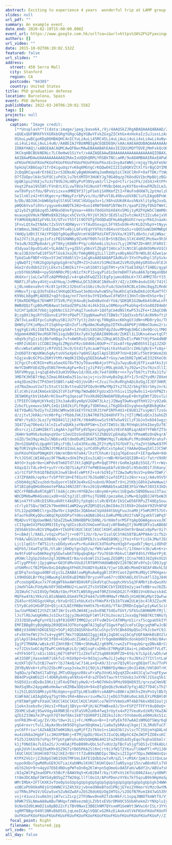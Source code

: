```yaml
---
abstract: Exciting to experience 4 years  wonderful trip at LAMP group.
slides: null
url_pdf: ""
summary: An example event.
date_end: 2020-02-19T15:00:00.000Z
event_url: https://www.google.com.hk/url?sa=i&url=https%3A%2F%2Fyaxingwang.github.io%2F&psig=AOvVaw1KMya5d5-TvLZOy-A1sVGw&ust=1647843968737000&source=images&cd=vfe&ved=0CA0Q3YkBahcKEwiwjoSlh9T2AhUAAAAAHQAAAAAQAw
authors: []
url_video: ""
date: 2015-10-02T06:20:02.532Z
featured: false
url_slides: ""
address:
  street: 450 Serra Mall
  city: Stanford
  region: CA
  postcode: "94305"
  country: United States
title: PhD graduation defense
location: Barcelona, Spain
event: PhD defense
publishDate: 2022-03-20T06:20:02.558Z
tags: []
projects: null
image:
  caption: "Image credit:
    [**Unsplash**](data:image/jpeg;base64,/9j/4AAQSkZJRgABAQAAAQABAAD/2wCEAAkGB\
    xQUExQUFBMXFhYXGRkbGRgYGRgcGBgYGBwYFxkZGxgZICkhGx4nHxkaIzIuJiosLzAxGSA1RjUu\
    OSkuLywBCgoKDg0OHBAQHC4nICYuLzAuLi45MC45Li4uLjAuLi4uLi4xLi4wLi4uNy4uMC4uLjc\
    uLi4uLi4uLjAuLi4uN//AABEIAJYBUAMBIgACEQEDEQH/xAAcAAEAAQUBAQAAAAAAAAAAAAAABQ\
    IDBAYHAQj/xABGEAACAQMCAwQFBwcMAwEBAAABAhEAAxIEIQUiMQYTQVEjMmFxkQcUQlKBsdIWM\
    3KCkqHBCBUkNENic7LC0eHwU1SiYxf/xAAZAQEAAwEBAAAAAAAAAAAAAAAAAQIDBAX/xAApEQEB\
    AAIBAwMDAwUAAAAAAAAAAQIRAxIxUQQhQRMiYRSBkTNCcaHR/9oADAMBAAIRAxEAPwDuNKUoFKU\
    oFKUoFKUoFKUoFKUoFKUoFKUoFKUoFKUoFKUoFKozExIny8atWNSjrmjqy78ykFeUkHcbbEEH3G\
    hpkUqlXB6Gap71frD4iguUqzYvK6q6MGVgCrKQQwO4II2IIq9QKVZtXlYSrBgCQYIMEGCNvEHaq\
    2cDqQKCqva8rEt6621xrS3ENxACyBgWUHoWXqJomRmUpSiClKUClRnF+OafTDK/ftWgembqpP6I\
    O7fZUDpvlK4c5UfOCivPd3Llu7btXMTDY3HUKYJg70G40qzp76OodGV1bcMpBUjzBGxq9QKUpQK\
    UpQK1pu2VkEju7u3sT8VbJXLH05yPvP30Vyum3/llZ+pd+Cfir1e2Fk/2d34J+KtPFnp51WqwZq\
    Veqt2Paa19S58F/FVn8rLX1LvwT8Va7diNunXfrMVBcQ4mLeyKXf6o+8nwFMZb2Lm3/wDKy1/47\
    vwT8VPystfUu/BPxVzizxvxdMRE9f37jpFSeh1SXRKmfZtI+FWuFndHXW7L2ptHolzbrsu3/wBV\
    Se1ln6lz4J+KtXKgec+yrRWqyFzrbPyvs/Uu/BPxVl8L49bvuUVXBCluYLEAgeBPnWihanexy+n\
    b/Db/ADJU6JnbW6UpSqtSlKUClKUClKUGga3s+1/X6hsUUKdK4ushNzklitp9gJxxO/j0qMNjUL\
    pWQG6VvafiOVsryqyue6xAWQTk36U+6uo14RWf046P1N7We3t/qaaP2Z0yfOkbTWmt2hpyt4i01\
    q21ybZtgKQAzgd5JAMAxO8VefgVoa++409sf0dGVhbX84Xv5MGj1yMZPXpW5ClWmM0r9a73+zmO\
    muauxpUVHukfNNMxBX82S6pcxhCVxtk/RYjGYJ63r3EdSlu25vtcHeXIt22cu6ejxVbrWgLjqWa\
    FYAMG68pNdIpFV6L5X/UTvcY55f1t9O7OTgfOdQDaQFHuA6gBGUhCrwsyrRkGJnaaku1tqydXpm\
    1FnvLQtXwZtNdActZx5VVt4DRWyvrrYfAvDSoxgzL5FY85xb9k+RrKLD2VbpV+tNyyeezlq6nW2\
    ktW8msL3bNZ71nEE3bmCPFu4bjLbFoYEqYY9T0ztd84snVtba5i+sQOSSoW2bKMWDpbZlGWNssA\
    YAHQy1dBt3lYAiYPSQQfg0GqdRqUVcmYASBPXdiFHT2kVXo/K19TLd6n5c/u6jWNacjUXCbeluX\
    Ea2JV7i3Lgtgs1sFziFB2GXWN6y9ZxHUf00h7o1CB+5tBZQoLSlXC4kMZJMz6wx9h3C1xG2xxVw\
    Tm1uN/XQZMp8oArLyFT0Xyj688RrPYq/cdbhe6Li5Lhzs7LyjIM7W7ZO+8RtJFbRVIIqqrSammO\
    d3dyaal8pvD1u6C+SLAdACty+gZEhlyO6sVlZEgbT1HUca7JcNtC8lq8dH3bMoVU1C6hXus6hIs\
    NcaJ3BJUnfwE10f5UflGs6Jxo20/fm6gN0EgILLllZdtyxAbyAkGT0rWOL8C4Zwe1a4nYL6i5cZ\
    Tpbd1wbfNDF+VQxxSYJmCV8d6lV2+1aCgKoAAEAAQAPIAdKuVr3YntPa4hpl1FpSskq6NBKOsSs\
    jqNwQfIjYdK2GgUpSgUpSg8rm7qZM+Z3+2ukVz51MmI8aKZsVRzDy86yGRSOvu9lEJ6eE1dAjyq\
    bGe2rdsdUbS21VjLEkxtsIAH2kitY+cah1OAYz1gGTHt+ytk7SaE3dXplf1HBG/qypkj94rZNRx\
    yzb5Y6bSMAB++py5bhNR0cPDjnN1zfXcP1SvgyPid1cDoYmDHT7ahuA667ptWgaVBbFhuAynaY8\
    d66Xxrj1oLCw7dTzAQPM9dq5/x4rqAsDFwQZ3ICEgFpjwms8ObLK+7Xl4MMZ7OrY15jVVhwyqw6\
    MAR7iJFa9xy4VdjvsAYHuq/JnMMduLDC5ZdKdC1Ndkx6Y/4Z/zJXMn4oduS50/741tXyY64vqmG\
    Lj0Lnm6eva9vtrKc8t1ptOCz326nXle1G6zi9u3cFu4cSUe5kRCBLeIdmc8qgZLMn6QrRaS3ska\
    VHNxvTjrqLQ3UfnE6sCVHXqQCR5wat3e0GnVwhvW5hyTmuKhCqtk0wDk6iOtRuHTfCVpUbc4zYB\
    K99bLb8gdMjADEBZ+qQfcQaq/nnT7entbv3Y9Im9wxCdfW5ht13HnTcOm+EhSo+9xjTqSGv21Ks\
    FINxRDEMQpk7EhWMf3T5VR/PdjK4ouBjbwD48wVndrYU4/SDKQR1G1Nw6b4SdKwLnFLKlg162Cr\
    BWBdQQzTipBOxMGB4wat3eOadZ9PaJAc4i4kkIGLwJ8MGnyxPkabhq+EnSo88Z04mb9rZ8D6RNr\
    h2CHf1pB267Vbbj1gO6NcCG3JYvKqI7ueduX+1QdfpCm4dNSlKwP53sZFe+tZAqCO8WQWnEETsT\
    Bjzg0Xi9giRftEQxnvEiF9YzPQePlTZqqNXwwPeS7IBW3cT1Qd3xxbfblAcRH9oftiNP2VKqo71\
    ZW73vLaxBIFpcCuXqHuySB1JU7Y7yt3j2mXrqLf0Ng6kxcKKhgGYJdN+nMD0ry9x/TKQpv2yzEh\
    QHWSylFKjeMpuJt15qbhq+GEnZvFlcMpdAmJKwRgbpIDTKhu8AP6PjVHBeCOumu2riqjXBGSgTI\
    tqgYgEiVKiIO8TAJNSg4zp5AF+1JYoB3iSXGIKDfdpZduvMPOqb3HbCi0e9QrcLYMHXEhFZnbKY\
    hQpmm4dN8I9ezRGR70S1sgzbBU3Xx7y6VJg5BAI8N96o0/ZUKEl1LIUKnu4xwvtqCF5iVBDYden\
    n0qVbjFgIzi6jBbfeHBgx7vfnAWSRsd/GKDjWnJZRqLWS5ZDvElcPWkTtHjPSm4dN8MDsrw25aV\
    +8RFZsN16tiCCDBIIHgdiZMgVsFRzcb0466i0OUP+cT1GxAfr6pyWD05h51Ig1JZXDflT+TziOt\
    4hcvWbataKW1VjcRfVUSIJkc0/Gtd1fyXcauW7Vq4itbshhaU3rcIHbJgN/E+fs8q+laUQ558jX\
    ZnU6DTXrWpUKWu5qAytsUVSeXp6v7q6HSlApSlApSlB5XP7nU+810Cuf5bt9tWxm2XLex9vx91V\
    hIgjevBc6CPGvZ6RtVtMtrWq0K3IDQyg5EEbGAw6frGoy/wm3bRE7pWCwE3329XeC0x1896mIrH\
    1CFgcCFcdCRIU+eMia5eeXG78vT9JyTOaveNb4jotPYu2u7wyuBu8j6TFixaAfAs3j0MeArD1+k\
    HeYCDmMYUEdZ8yd5NSfH+Hu4gFw+0vIjyJiP4VjcM9LqkUdLYyJ92w+2Sv76zx3llI35dYY2tl0\
    5RFVMhygL1+qIqE48vO3uH3VO9wv1d/dULx0c7e4fdXR6r+n+7yvTb67tz7tRxJ1fulgAhTkBzD\
    3MD7K3H5B7rNqL5ZmaLR6kmOa351o/asjvj+iv3VvHyBsDqL8f+I/5rdZYydM/Z0Xe67fUPxWzY\
    e4q3Dzm29sCTPd3mt5SB0lraAE+O3jUvURr+CJcui7ncRvRhghADi0zOgJIJEF3HKRIcgztG1Vi\
    zd7NaZmuuVJa7Ic5tuCt1CBvtteuD2SPIQu9n9MwYMpIYs27GJZrbkgTA5rSHyJnrkZxtP2L06I\
    ElzC4hiVzAIKmGxkSDG3lVF3sPYNp7WdwB0CFgUzxD3rh5ivi15p9w9s11+GnVPNZtrhulJhIOK\
    3E5WOKgtbV1kbAhrKCOoxPtq3qezaF7VxXKd0QSNmDAFDBy6epE+0nYgEWtT2OsvlLOMmdthb/A\
    LTPIEFCGHpHjKYkeQjIXs3aAvBSym8pV2GOW73LkzjJINwgTOwHvqdfhHVJ2ry92a0ztcZlJa5O\
    ZzbcFLyeewxv3APLIeQi1b02kiFLf0gKy73DKhmuLiT6gDOx8InyqhexdgKBk8gKAx7stCdxiCS\
    kETYQwRG7bdIy7nZ20bCWMnwS01kEY5Ym33RJ5YmPIRPh4U1+E9U81ZfsvpWzlTzsGc5kFjD7sQ\
    d/zjtvtJkRAirVcH0rPg/rPbbbJhKJ3iN47R87b2848hFF7sjYZ7jMWIuQCnJ3ahUZFCrjsAHJ9\
    4FWr/Yy02c3Loz7yYKD841l2jk87K/tN4mRGvwSz5tNTwSw91ClzF1bJo5x6O41wgzyqwe+xE78\
    3Q47Zuq7O6e4zlklnILwTuQUKkjoYNsRPSW+sZxX7IWSSc3B/RtHqbLbhkIbeyDzT67eyM3hfAb\
    dhsrczjiZiWHIBkYliAgAk+JqdfhFy8V5pez1pGygkhiVEnFAQRiqzAEH7YFWbfZTSqgQW4UArA\
    J6HHr9aMV6z6o8qnqVOor1ZeUIOzGnEQhEFSIZhBU2CpEHaDp7R/VPmaWOzOnQkqrAlmYnNySW7\
    sGZO/5m39qz4mZulNQ6svKEtdmdOuMI3KAF53MBWtMqiTsAbNuPcfMzdHAbPdrahsFyx5mkZzMG\
    ZHrGI6bREVLUpqHVl5RicFtBLlvE43FKvzNLZF2YzMyS7GfbVF7s/YaZVt56Mw697PQ//vc+Psq\
    WpTUR1Vq9vsbZDNJJtMEAtGIUoLaqcjuYCdOhyMzCxstpAoCjYAAAeQGwq5XlJJC5W93tKUqUFK\
    UoFKUoFKUoPDWgKOY/bW/mtBHrH7a04/lhzfChhuKrIq1q76pEnesF+IE7qw9wH+9dnH6fLP3+H\
    PctJG5dCiWIA8yai9FfNwNzxdVmIPmjEsu3iADj+rWBrNYGmSQSIOR+41r7atrV9XRSQRLkbgxA\
    AHtO+3sp6r0e+LWPdv6Tm6OTd7JXtJqNQFgvM+QqE7P6trGoRmJgkBz55GI/fl+rWzcX11r5s+p\
    kOqiQJiT4Lv0+E+yuYrrXv3Q7SiAyFXffePWEEmepEAfv830nDlc95do9D1fJh0any7vavK0EEG\
    a1rtCfSP7h91QfBdSUXJnw8lBn4lvWPtFZ+s4rbI9Iy77ZAw3wMz9sV3+p9HeTDWF/l5nByzDPd\
    c37ZP8A0k/op9xrfv5Pf9Y1H+Ef81utC7bJGoBBlSiwfdIP21v38nr+saj/AAv9SV59xuMkvead\
    u5bbHdqjNZxuzbdrbuQyornlbEK3e4kvGInubnU/R9omTrX+L2tKbjG8hk2wHeWwwi9iGAb23oM\
    bT1BIq6qQHGdOemoteP8AaJ4N3Z8fr8vv261QvHNNAb5xaAIBE3FGxYWwYJ8XIX3kDrWJqdBpUZ\
    WZCrFRBBuBoRlKgBTllk4AjczHsrHY6BZecsBnym6+yHvc1UEgwbcSB9DDwxoJ3Tau3cEo6OIBl\
    WDCDMHbwMH4Gsmoixd0+nGCtgJjElzBYhujTG90E/peza8eL2sMw+QJgQDJJAYbeWJDT0gg9DQS\
    NKin47YFsXRcDISRku4kRtt4kGR5jfpXq8cslsRcBYEArIkSCwO56FRPuZT40EpSouzxqy6s1tx\
    cCrlyb7SQu/SWI2k79em9H41aWM2wyyKZQM1QSzLBmI84oJSlRX8+2OabkY9ZVh9FGMSN/wA4g/\
    SYL12pqOOWEClrgxZQwYbri3qHIbc3QAbmaCVpUdd4tbUgFuuJnaMXjF5mMJMT57UtcVtsyorSW\
    6fauYkdRKyQDucW8qCRpUUOPafYd6ssAQN8iD6sLEmRuPMbiRV27xNFZgxKhTiWPq5Yhyo8dlOR\
    MQADvsYCQpUaeNWd/SDaZ2bwAJ8N4BBPkCD0NL/GrKHmforMSFYqApQGWAgeuvxoJKlRf892cip\
    cCI3g4mSV2PkGGM9JIEyYq/qOIoiBzOJVmGxmFUudjv0FBm0qIfj9oMEGRYu1uAB66FFI3Ine4g\
    2856AkSOnvB1V1MqwDA+YIkUF6lKUClKUClKUClKUHlaEBzH3mt9rQmaCx8pPwrXi7sOb4ad2j1\
    5+cBAdjl/8AEL/vVq2xPSo7jr+n07T1JU/rb/wrIsalQCSYAG58TBiAPP8A4r2cfb2ctZdy4Y3N\
    YV8A/wDG1UteLb9B4D/vjWPfubVa1ERPEbJcsvRAQSB9NjjJYez+FUrYis5kJMwYJEGDB3XofGr\
    Ljc1lqd1trTWT51itcxDOdyvKvvPsrKuX4kVCXdT6oPmzH3gbfvqudkTjNq+LidOhO5V9z+nll9\
    mQFb5/J4adTqf8L/UlaBrj6HDytgn3g5/w/fW9/wAnP+s6n/C/1JXmern3b/w6+K+zv1QnFtRYW\
    4e9tFoQFnxDAKRegYg5EwtwbKfX9pqbqD4pr7Vu76S0rRbkvCl8WF04hSJYRbeYPj0iSMWi/q+5\
    yRXWclZgSp2Gdon2gl3Q9No8IrBa/osbsWlIS21wqLZGSBMjjICna7083J8Zq9xXU2U7sPaRss+\
    oTlygPPXdrjIpjqWnwrG03FdMxVUsDJlRT6MYhHdbWBdQVI26TBC0Fx9fo2cl09Jyg5WnLwtx7F\
    uYUmMncCfB2PQmvDxLQ4qNogXFHdXJhUADY4yAEA/Vjwr1OLWDcMomQYAEAF4NxhLSBHpFJgFjP\
    gCDFq7xnSqpud0BFsEyiSLZAABAlowMgRuAw6ggBl3tRYCootZqHYKuMQyt3PKHges4QdBBO8Cr\
    LX9HOGOLBrYKqjHBwuKglAVEKuBIMAbT0ryzxHTue67rcOEKhAELXVlhvAflIZgJ84OJI8/nGxb\
    zPcooUgHEAux7x7FoKgWT6keAWY8DAV6PiGkdVtqChuqqhcHVsSq3FAMbYi8vQwuXhXtnV6R3wC\
    jJmdVlGAcFUdyNvUOY36EmRNU2+LaeVC2TsSV5EWCCbYIDEEEm2yjaeTeBBrxuJ6ZEa6tkArduK\
    JQIWuhC7sGI8VQyfHGNztQe/PtKTLW8S0gym4f0RZSVmGDG2CfrKBO1VnU6Vwzsk4d2s927NBbF\
    MQFkw4YAiYKkzVL8SsNbW4LOSm4VTK2Fm447xSMh9M4wfrMAd5jH1HE9KyMptIQwFwqQAHK926s\
    ZG45urdShEGgzU4hpLrbYuQrDIIxhbLKx5sYhWxPXrEb1bTVaW2ULWjbc4lR3ZZucMib28gWIDA\
    CSYy8Ca91HGdPZd+Q5jc4JLNItM0BeYmHtk7b+0iKG/YTArZRRDnIqqwlp1yKwCSciCBtME7GJC\
    1w/UaFRbW2I2thZt3AT1NrIsvXkJWd4EjavbvENE7S4EuTGVt/SFbSuSBHN6MhfMjl36VR8/wBJ\
    lJs7lRbJwUgKHNsJsSIkxtIgjy2NxHSQpFlWYlFChLUxcmz1JxxxQg79AB7KCtNRo7ptqU5mblQ\
    233JQSDywRgFynYQJiq9f81QXM7IMMQ2yczFFvdWIG+CATHMq+U1irxfScqpaU5kIYVF2KXFtwf\
    EMFIBBgBtyBUgNdp2R9QEU4JOTKoYqgW7AJ3gEqfIGgwtPqdJceFsCDgcyqhWFwJcBXfmGVy3Pk\
    WB8jU3d0NthDKGE5Q2+5GPj4QSI6QSKhbvFbCuStpc5Y5CBk6O9pQSoJYkJcboYC9JipbhPEBeQ\
    sFx9XYmfWt27n7s4+yg9PC7Wx7tQQAAQIIggj4EAj2qD4Csq1bCqFUQFAAHkBsBV2lApSlApSlA\
    pSlApSlB4a59rDC3f0X+410GudcZ1AW1c26yPiYrbgm8mHN8OcdonkbdVIYe9d/8AvvqK4VcJuX\
    IgjPITMAMA/wBskz9lZXHtRBrC7ON+c9hHwA2/gK9PK/cwnZsFYequbGrqzDNvABrCubj41faul\
    +zfJIUsSo6CdgTEwPCsHV6gKzLO/jWQ1sqFcxDHbcE7RMgGR18ai+LiHDeDdffVLdT2TJ7sPXak\
    +dYFk5OfI/x61c1bb1j6E7t8P4f71zZXeTaT2Sq80k9GMfZ0+6t6/k7LGp1E/wDh/wBaVo7rFuf\
    aK335BFjXasedmR7i6kfuIrH1U9pV+G+9d3qjuxMwJiJjw8qrrXuJ8Xv277ItlntLaR5W3cJdj8\
    4zUXFlQV7u3tBJ7weYrlbJ7AeQ/wC714La+Q+A9/31run7Q3yRlorgDEQeflXu7TnPkmc3ddgfz\
    Z8YByNVxK+tzFbJZSbcMFcwsp3skwJh1C9OjkiFNBNYDyHWenj0n314bK/VHl0HTrH7hUION3on\
    5q8Qu/pfWZmX1TaDYgLJMTuOUggnzR8cuFraPp3VnKLkQyqXZDceAV2Cqlw7nqFEywoJzul64jw\
    8B4dPvqkWEG2I+l4D6Ryb4kyah9XxG+FdraZFDe5TaurkttSUxbzJxXYNlJIGxq5b119lb0YV+8\
    hSQ5U2zcdQxBxIOKz1jdT4xQTHdjyHw9/+5+NO7HkOs9PHz99QH8935/qrxzwCHmVBIOQQqAdhv\
    9mXSq9Rx24pgaW6xHeAwrxKZRBw3DQsH+94xQTgQeQ6z9vWa87pfqj4D2f7D4CsTh2ta4bismBt\
    ti25ILQG5SQMhiyGfNiOqms+gsDTpLHESxBbYcxAABPnsB8Kra2NthsZHsPnVylBb7pYjERERHh\
    XiWFAACiAIAgbDyq7Sgt90v1R4+A8evxrzuxMwJiJjeDG37h8Ku0oLXdLEYiPKBHl091EtgTAAk\
    yY8TAWfgAPsFXaUClKUClKUClKUClKUClKUHlco7W3YVVAmSxMT4bD766vXDO1GoljLdAYGw8T4\
    11ekn3sebs0vj94zsI+P8adj3BVyx+kPjH/ACPhWBxe8J/5n+FSPZfTFFYt0uQ0eQ+jXbN3Nh/a\
    2DXMCsEwKj9SwVdqy4kRNR3Ero3Fa5VRZuHb4fwq3rUytx4xP27VeuKvdzkMiYKwZAGJynoQd6s\
    qZG1Z33Wa7eJPvqnh7QT4mf8As1k8TtQSR0P31Z02kuJi0cr5YnbmxOLeO0Hz8x51z2fc1l+1J6\
    onFR0JM+4Cug/IV/Xb/t0w+2Lij+Fc/KMRuo+B++IroPyEkfO7wAAIsNMGQfSWqr6qbw/hPFfud\
    yqG4revrcTulLJAyAx9bvbK9SDtg1wn9DqKma1/ia6w3ybRAsqlkgejl3L3RdUTuCF7oySBEgAk\
    yvC6FFriurlA2kABZATm0KGNzLopMjFfZz7kVe1+s1AUd3bl2slscTC3SUjmYqDALnEkHl6iRWI\
    mu4iUk6a2HgbFlic3HUXPBAhj+8TMjGpDU/OGxC5JIuCQLUBphC4ZmJWIPIZO8xsKC1qtZqMuVC\
    F5Z5JIXKGYb7sPqifPfpUtpWYohcAOVGQHQNG4H21FaZ9SQS4dSyEqo7kqhaSEbmlriyF2OBgb7\
    k1jfONdIAs7LG5a2S/JcnKGAjPDoB08RvQbLSoTvdUz2pTBcFa5jgfSQS1vIt0kAbL0M5CsZNVr\
    yqk2UVhlkvKQ35wKM+85Z9GTsYBO5PKA2SlRnCrt9i3fW1TZYKxuTlkNmPTl+PU1J0ClKUClKUC\
    lKUClKUClKUHlK07tb2lKE2rBVrtt7ZuB9kQNDIpc7Bm2xiZIIgnY7DpuJW8bWdxQzqpAYhWaR4\
    KYPX2VG1rjZJb8pGlWb15UGTMFUeLEAfE1Qdbbzw7xM/qZLl+zM1KrJpWJc11tQxLoAgJaWHKB1\
    nypo9dbuTgwMdRuGE9JU7iaiXabNMulKVKClKUHlQeo7JaN5ysgz15n/wB6nKUls7VFkvdql35O\
    eGt62kU+9rn4qyU7E6EdNOvgPWfoOn0q2KlW+pn5qOmeGv8A5FaH/wBdf2n/ABVafsHw89dMv7T\
    /AIq2WlPqZeadOPhrX5BcP/8AWX9q5+KvB2B4f/6y/tXPxVs1KfUz806Z4as/yd8NPXSqf1rn4q\
    tt8m3DCADpFIWYGdyBO5gZ7TW20qLllflOo1X/APnPDenzVY8s7kf5qzuB9k9HpHa5p7C23ZcSQ\
    WMrIMbk+IFTlKXK3vTUe0pSoSUpSgUpSgUpSgUpSgUpSgUpSgUpSgUpSgUpSgh34WWvm47BlhcU\
    xUBCoPU9XkmR0jGtO4WNCV1Z4h3Xzjvbned9HeBfod1PNjjEYez2V0morVcMzcOwtMwPKz2QzKO\
    uzTRNu3Pm1V/UGzw5ue5ZuNdZwAFu2bSZ6do6QzOgIHTGs/s2OGfN7Rvm1847wG53h9P3+fj9OM\
    vsjr41uvzJsu8m3njiW7vciZicpj2TFUNwv0neRZ7zbnNkF/L1spqJNNOTkmWtTX/VjujZa5dcz\
    bRWK7S5LNmwAA8wABuTWHqxfzW8xezmQjLZVbtxEVbrDM4OCS5UbAhekmZrYNXpluIyNOLdYJB8\
    9iNxUZd0LWmD21a8pBD22cFiTBV0NwxI3BBIkNM7QYxxmM1GeWVt3WVwi6rISLr3YYgm4qq6nY4\
    sgRMTBBgrO49lSNRvDbD5XLjqLeeICAglVQQCxG2RkzEiAokxUlVkFKUoFKUoFKUoFKUoFKUoFK\
    UoFKUoFKUoFKUoFKUoFKUoFKUoFKUoFKUoFKUoFKUoFKUoFKUoFKUoFKUoFKUoP//Z)"
  focal_point: Right
  filename: featured.jpg
url_code: ""
all_day: false
---
```


